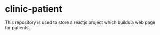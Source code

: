 # clinic-patient
This repository is used to store a reactjs project which builds a web page for patients.
